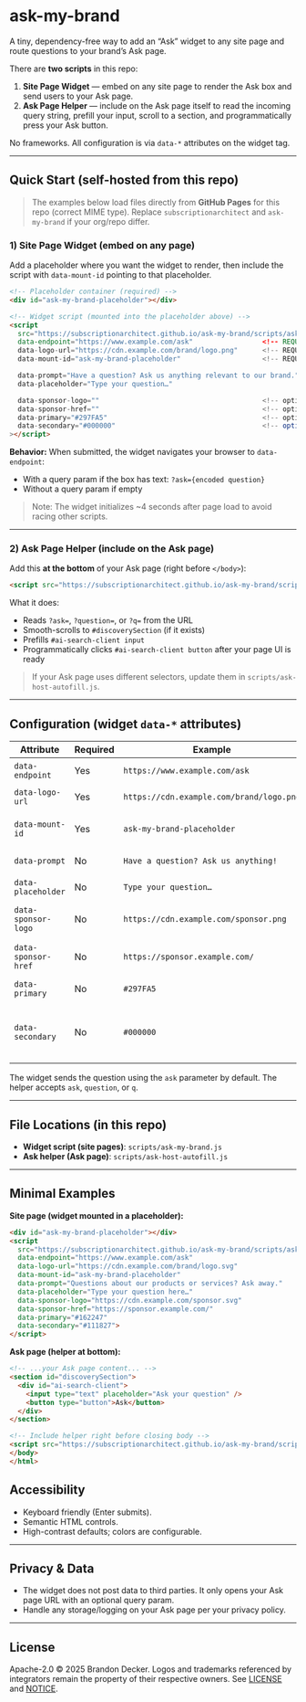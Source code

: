 # ask-my-brand

A tiny, dependency-free way to add an “Ask” widget to any site page and route questions to your brand’s Ask page.

There are **two scripts** in this repo:

1. **Site Page Widget** — embed on any site page to render the Ask box and send users to your Ask page.
2. **Ask Page Helper** — include on the Ask page itself to read the incoming query string, prefill your input, scroll to a section, and programmatically press your Ask button.

No frameworks. All configuration is via `data-*` attributes on the widget tag.

---

## Quick Start (self-hosted from this repo)

> The examples below load files directly from **GitHub Pages** for this repo (correct MIME type).
> Replace `subscriptionarchitect` and `ask-my-brand` if your org/repo differ.

### 1) Site Page Widget (embed on any page)

Add a placeholder where you want the widget to render, then include the script with `data-mount-id` pointing to that placeholder.

```html
<!-- Placeholder container (required) -->
<div id="ask-my-brand-placeholder"></div>

<!-- Widget script (mounted into the placeholder above) -->
<script
  src="https://subscriptionarchitect.github.io/ask-my-brand/scripts/ask-my-brand.js"
  data-endpoint="https://www.example.com/ask"                 <!-- REQUIRED: your Ask page URL -->
  data-logo-url="https://cdn.example.com/brand/logo.png"      <!-- REQUIRED: your brand logo -->
  data-mount-id="ask-my-brand-placeholder"                    <!-- REQUIRED: ID of the placeholder container -->

  data-prompt="Have a question? Ask us anything relevant to our brand."
  data-placeholder="Type your question…"

  data-sponsor-logo=""                                        <!-- optional -->
  data-sponsor-href=""                                        <!-- optional: make sponsor logo clickable -->
  data-primary="#297FA5"                                      <!-- optional -->
  data-secondary="#000000"                                    <!-- optional (default is black) -->
></script>
```

**Behavior:** When submitted, the widget navigates your browser to `data-endpoint`:

* With a query param if the box has text: `?ask={encoded question}`
* Without a query param if empty

> Note: The widget initializes ~4 seconds after page load to avoid racing other scripts.

---

### 2) Ask Page Helper (include on the Ask page)

Add this **at the bottom** of your Ask page (right before `</body>`):

```html
<script src="https://subscriptionarchitect.github.io/ask-my-brand/scripts/ask-host-autofill.js"></script>
```

What it does:

* Reads `?ask=`, `?question=`, or `?q=` from the URL
* Smooth-scrolls to `#discoverySection` (if it exists)
* Prefills `#ai-search-client input`
* Programmatically clicks `#ai-search-client button` after your page UI is ready

> If your Ask page uses different selectors, update them in `scripts/ask-host-autofill.js`.

---

## Configuration (widget `data-*` attributes)

| Attribute           | Required | Example                                  | Notes                                                                                      |
| ------------------- | -------- | ---------------------------------------- | ------------------------------------------------------------------------------------------ |
| `data-endpoint`     | Yes      | `https://www.example.com/ask`            | Absolute URL to your Ask destination page.                                                 |
| `data-logo-url`     | Yes      | `https://cdn.example.com/brand/logo.png` | Brand logo shown in the widget header.                                                     |
| `data-mount-id`     | Yes      | `ask-my-brand-placeholder`               | **ID** of the placeholder element to mount into.                                           |
| `data-prompt`       | No       | `Have a question? Ask us anything!`      | Short message in the widget body.                                                          |
| `data-placeholder`  | No       | `Type your question…`                    | Input placeholder text.                                                                    |
| `data-sponsor-logo` | No       | `https://cdn.example.com/sponsor.png`    | Sponsor image in the header; leave blank to hide.                                          |
| `data-sponsor-href` | No       | `https://sponsor.example.com/`           | Makes the sponsor logo a hyperlink (opens in a new tab).                                   |
| `data-primary`      | No       | `#297FA5`                                | Primary color for border/header/button.                                                    |
| `data-secondary`    | No       | `#000000`                                | Secondary/accent color (used for “Ask” badge text + AI bubble text). Default is **black**. |

The widget sends the question using the `ask` parameter by default. The helper accepts `ask`, `question`, or `q`.

---

## File Locations (in this repo)

* **Widget script (site pages)**: `scripts/ask-my-brand.js`
* **Ask helper (Ask page)**: `scripts/ask-host-autofill.js`

---

## Minimal Examples

**Site page (widget mounted in a placeholder):**

```html
<div id="ask-my-brand-placeholder"></div>
<script
  src="https://subscriptionarchitect.github.io/ask-my-brand/scripts/ask-my-brand.js"
  data-endpoint="https://www.example.com/ask"
  data-logo-url="https://cdn.example.com/brand/logo.svg"
  data-mount-id="ask-my-brand-placeholder"
  data-prompt="Questions about our products or services? Ask away."
  data-placeholder="Type your question here…"
  data-sponsor-logo="https://cdn.example.com/sponsor.svg"
  data-sponsor-href="https://sponsor.example.com/"
  data-primary="#162247"
  data-secondary="#111827">
</script>
```

**Ask page (helper at bottom):**

```html
<!-- ...your Ask page content... -->
<section id="discoverySection">
  <div id="ai-search-client">
    <input type="text" placeholder="Ask your question" />
    <button type="button">Ask</button>
  </div>
</section>

<!-- Include helper right before closing body -->
<script src="https://subscriptionarchitect.github.io/ask-my-brand/scripts/ask-host-autofill.js"></script>
</body>
</html>
```

## Accessibility

* Keyboard friendly (Enter submits).
* Semantic HTML controls.
* High-contrast defaults; colors are configurable.

---

## Privacy & Data

* The widget does not post data to third parties. It only opens your Ask page URL with an optional query param.
* Handle any storage/logging on your Ask page per your privacy policy.

---

## License

Apache-2.0 © 2025 Brandon Decker.
Logos and trademarks referenced by integrators remain the property of their respective owners. See [LICENSE](./LICENSE) and [NOTICE](./NOTICE).
